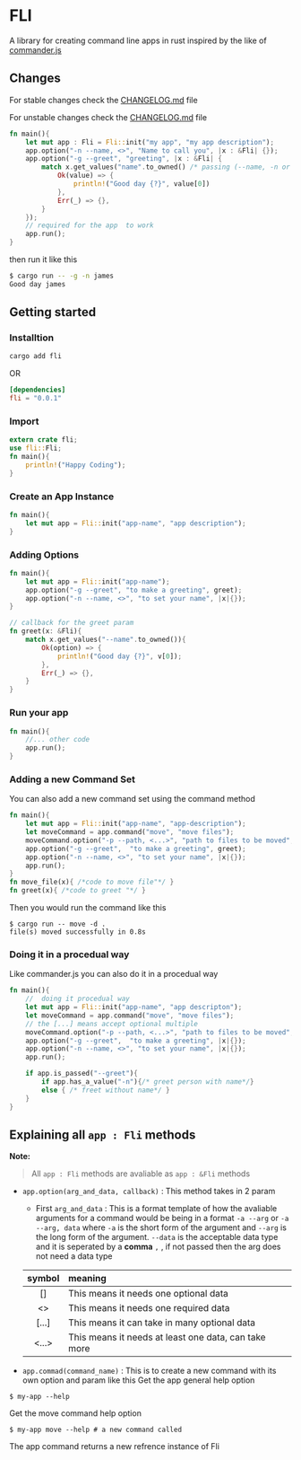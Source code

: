 # FLI

A library for creating command line apps in rust inspired by the like of [commander.js](https://github.com/tj/commander.js)

## Changes
For stable changes check the [CHANGELOG.md](https://github.com/codad5/fil/blob/master/CHANGELOG.md) file

For unstable changes check the [CHANGELOG.md](https://github.com/codad5/fil/blob/dev/CHANGELOG.md) file

```rust
fn main(){
    let mut app : Fli = Fli::init("my app", "my app description");
    app.option("-n --name, <>", "Name to call you", |x : &Fli| {});
    app.option("-g --greet", "greeting", |x : &Fli| {
        match x.get_values("name".to_owned() /* passing (--name, -n or n) would work*/){
            Ok(value) => {
                println!("Good day {?}", value[0])
            },
            Err(_) => {},
        }
    });
    // required for the app  to work 
    app.run();
}
```


then run it like this
```bash
$ cargo run -- -g -n james
Good day james
```

## Getting started
### Installtion
```bash
cargo add fli
```
OR
```toml
[dependencies]
fli = "0.0.1"
```

### Import
```rust
extern crate fli;
use fli::Fli;
fn main(){
    println!("Happy Coding");
}
```
### Create an App Instance 
```rust
fn main(){
    let mut app = Fli::init("app-name", "app description");
}
```
### Adding Options

```rust
fn main(){
    let mut app = Fli::init("app-name");
    app.option("-g --greet", "to make a greeting", greet);
    app.option("-n --name, <>", "to set your name", |x|{});
}

// callback for the greet param
fn greet(x: &Fli){
    match x.get_values("--name".to_owned()){
        Ok(option) => {
            println!("Good day {?}", v[0]);
        },
        Err(_) => {},
    }
}
```

### Run your app
```rust
fn main(){
    //... other code
    app.run();
}
```

### Adding a new Command Set
You can also add a new command set using the command method
```rust
fn main(){
    let mut app = Fli::init("app-name", "app-description");
    let moveCommand = app.command("move", "move files");
    moveCommand.option("-p --path, <...>", "path to files to be moved", move_file);
    app.option("-g --greet",  "to make a greeting", greet);
    app.option("-n --name, <>", "to set your name", |x|{});
    app.run();
}
fn move_file(x){ /*code to move file"*/ }
fn greet(x){ /*code to greet "*/ }
```
Then you would run the command like this
```shell
$ cargo run -- move -d .
file(s) moved successfully in 0.8s
```

### Doing it in a procedual way
Like commander.js you can also do it in a procedual way

```rust
fn main(){
    //  doing it procedual way
    let mut app = Fli::init("app-name", "app descripton");
    let moveCommand = app.command("move", "move files");
    // the [...] means accept optional multiple
    moveCommand.option("-p --path, <...>", "path to files to be moved", move_file);
    app.option("-g --greet",  "to make a greeting", |x|{});
    app.option("-n --name, <>", "to set your name", |x|{});
    app.run();

    if app.is_passed("--greet"){
        if app.has_a_value("-n"){/* greet person with name*/}
        else { /* freet without name*/ }
    }
}
```

## Explaining all `app : Fli` methods
**Note:**
> All `app : Fli` methods are avaliable as `app : &Fli` methods
- `app.option(arg_and_data, callback)` : 
This method takes in 2 param 
  - First `arg_and_data` : This is a format template of how the avaliable arguments for a command would be being in a format `-a --arg` or `-a --arg, data` where `-a` is the short  form of the argument and `--arg` is the long form of the argument. `--data` is the acceptable data type and it is seperated by a **comma** `,` , if not passed then the arg does not need a data type
  
  | symbol | meaning |
  |:---:|:---|
  | [] | This means it needs one optional data|
  | <> | This means it needs one required data |
  | [...] | This means it can take in many optional data |
  | <...> | This means it needs at least one data, can take more |


- `app.commad(command_name)` : 
This is to create a new command with its own option and param like this
Get the app general help option
```shell
$ my-app --help
```
Get the move command help option
```shell
$ my-app move --help # a new command called
```
The app command returns a new refrence instance of Fli

